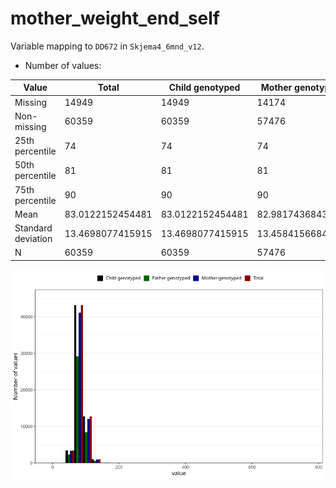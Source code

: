 # mother_weight_end_self
Variable mapping to `DD672` in `Skjema4_6mnd_v12`.
- Number of values:

| Value | Total | Child genotyped | Mother genotyped | Father genotyped |
| ----- | ----- | --------------- | ---------------- | ---------------- |
| Missing | 14949 | 14949 | 14174 | 9446 |
| Non-missing | 60359 | 60359 | 57476 | 40638 |
| 25th percentile | 74 | 74 | 74 | 74 |
| 50th percentile | 81 | 81 | 81 | 81 |
| 75th percentile | 90 | 90 | 90 | 90 |
| Mean | 83.0122152454481 | 83.0122152454481 | 82.9817436843204 | 82.9229415817708 |
| Standard deviation | 13.4698077415915 | 13.4698077415915 | 13.4584156684052 | 13.1059221462615 |
| N | 60359 | 60359 | 57476 | 40638 |



![](mother_weight_end_self_n.png)



